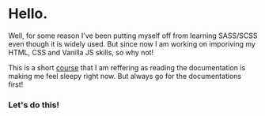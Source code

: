 # Hello.

Well, for some reason I've been putting myself off from learning SASS/SCSS even though it is widely used. But since now I am
working on imporiving my HTML, CSS and Vanilla JS skills, so why not!

This is a short [course](https://youtu.be/Zz6eOVaaelI) that I am reffering as reading the documentation is making me feel sleepy right now. But always go for the documentations first!

### **Let's do this!**